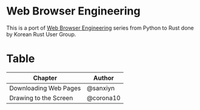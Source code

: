 # Web Browser Engineering

This is a port of [Web Browser Engineering](https://browser.engineering/) series from Python to Rust done by Korean Rust User Group.

# Table

| Chapter               | Author    |
|-----------------------|-----------|
| Downloading Web Pages | @sanxiyn  |
| Drawing to the Screen | @corona10 |
